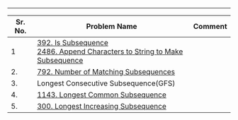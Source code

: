 
---

| Sr. No. | Problem Name                                                                                                                                                                                                    | Comment |
| ------- | --------------------------------------------------------------------------------------------------------------------------------------------------------------------------------------------------------------- | ------- |
| 1       | [392. Is Subsequence](https://leetcode.com/problems/is-subsequence/)<br>[2486. Append Characters to String to Make Subsequence](https://leetcode.com/problems/append-characters-to-string-to-make-subsequence/) |         |
| 2.      | [792. Number of Matching Subsequences](https://leetcode.com/problems/number-of-matching-subsequences/)                                                                                                          |         |
| 3.      | Longest Consecutive Subsequence(GFS)                                                                                                                                                                            |         |
| 4.      | [1143. Longest Common Subsequence](https://leetcode.com/problems/longest-common-subsequence/)                                                                                                                   |         |
| 5.      | [300. Longest Increasing Subsequence](https://leetcode.com/problems/longest-increasing-subsequence/)                                                                                                            |         |





 